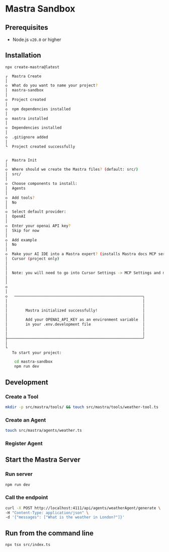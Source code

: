 # Mastra Sandbox

## Prerequisites

- Node.js `v20.0` or higher

## Installation

```sh
npx create-mastra@latest

┌  Mastra Create
│
◇  What do you want to name your project?
│  mastra-sandbox
│
◇  Project created
│
◇  npm dependencies installed
│
◇  mastra installed
│
◇  Dependencies installed
│
◇  .gitignore added
│
└  Project created successfully


┌  Mastra Init
│
◇  Where should we create the Mastra files? (default: src/)
│  src/
│
◇  Choose components to install:
│  Agents
│
◇  Add tools?
│  No
│
◇  Select default provider:
│  OpenAI
│
◇  Enter your openai API key?
│  Skip for now
│
◇  Add example
│  No
│
◇  Make your AI IDE into a Mastra expert? (installs Mastra docs MCP server)
│  Cursor (project only)
│
│
│  Note: you will need to go into Cursor Settings -> MCP Settings and manually enable the installed Mastra MCP server.
│
│
◇
│
◇   ─────────────────────────────────────────────────────────╮
│                                                            │
│                                                            │
│        Mastra initialized successfully!                    │
│                                                            │
│        Add your OPENAI_API_KEY as an environment variable  │
│        in your .env.development file                       │
│                                                            │
│                                                            │
├────────────────────────────────────────────────────────────╯
│
└
   To start your project:

    cd mastra-sandbox
    npm run dev
```

## Development

### Create a Tool

```sh
mkdir -p src/mastra/tools/ && touch src/mastra/tools/weather-tool.ts
```

### Create an Agent

```sh
touch src/mastra/agents/weather.ts
```

### Register Agent

## Start the Mastra Server

### Run server

```sh
npm run dev
```

### Call the endpoint

```sh
curl -X POST http://localhost:4111/api/agents/weatherAgent/generate \
-H "Content-Type: application/json" \
-d '{"messages": ["What is the weather in London?"]}'
```

## Run from the command line

```sh
npx tsx src/index.ts
```
